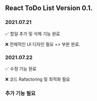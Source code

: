 ## React ToDo List Version 0.1.

### 2021.07.21
  ✅ 할일 추가 및 삭제 기능 완료
  
  ❌ 전체적인 UI 디자인 필요 => 부분 완료.

### 2021.07.22
  ✅ 수정 기능 완료

  ❌ 코드 Rafactoring 및 최적화 필요

### 추가 기능 필요